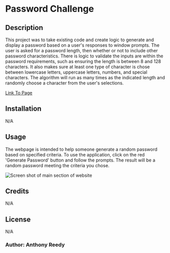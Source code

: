 # Password Challenge

## Description

This project was to take existing code and create logic to generate and display a password based on a user's responses to window prompts. The user is asked for a password length, then whether or not to include other password characteristics. There is logic to validate the inputs are within the password requirements, such as ensuring the length is between 8 and 128 characters. It also makes sure at least one type of character is chose between lowercase letters, uppercase letters, numbers, and special characters. The algorithm will run as many times as the indicated length and randomly choose a character from the user's selections.

[Link To Page](https://asreedy82.github.io/portfolio-challenge//)

## Installation

N/A

## Usage

The webpage is intended to help someone generate a random password based on specified criteria. To use the application, click on the red 'Generate Password' button and follow the prompts. The result will be a random password meeting the criteria you chose.

![Screen shot of main section of website](assets/images/portfolio-challenge-screenshot.png)

## Credits

N/A

## License

N/A

### Author: Anthony Reedy